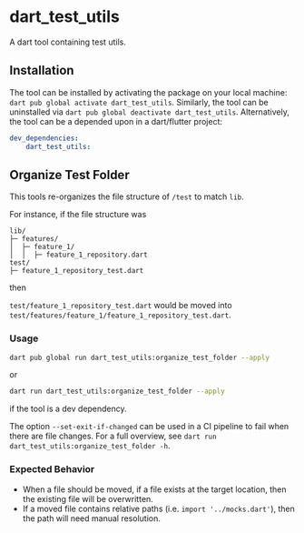 # dart_test_utils

A dart tool containing test utils.

## Installation

The tool can be installed by activating the package on your local machine: `dart pub global activate dart_test_utils`. Similarly, the tool can be uninstalled via `dart pub global deactivate dart_test_utils`. Alternatively, the tool can be a depended upon in a dart/flutter project:

```yaml
dev_dependencies:
    dart_test_utils:
```

## Organize Test Folder

This tools re-organizes the file structure of `/test` to match `lib`.

For instance, if the file structure was

```
lib/
├─ features/
│  ├─ feature_1/
│  │  ├─ feature_1_repository.dart
test/
├─ feature_1_repository_test.dart
```

then

`test/feature_1_repository_test.dart` would be moved into `test/features/feature_1/feature_1_repository_test.dart`.

### Usage

```sh
dart pub global run dart_test_utils:organize_test_folder --apply
```

or

```sh
dart run dart_test_utils:organize_test_folder --apply
```

if the tool is a dev dependency. 

The option `--set-exit-if-changed` can be used in a CI pipeline to fail when there are file changes. For a full overview, see `dart run dart_test_utils:organize_test_folder -h`.

### Expected Behavior

- When a file should be moved, if a file exists at the target location, then the existing file will be overwritten.
- If a moved file contains relative paths (i.e. `import '../mocks.dart'`), then the path will need manual resolution.
